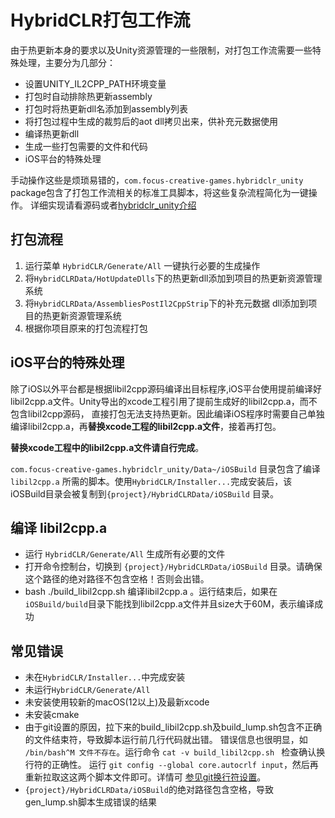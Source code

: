 # HybridCLR打包工作流

由于热更新本身的要求以及Unity资源管理的一些限制，对打包工作流需要一些特殊处理，主要分为几部分：

- 设置UNITY_IL2CPP_PATH环境变量
- 打包时自动排除热更新assembly
- 打包时将热更新dll名添加到assembly列表
- 将打包过程中生成的裁剪后的aot dll拷贝出来，供补充元数据使用
- 编译热更新dll
- 生成一些打包需要的文件和代码
- iOS平台的特殊处理

手动操作这些是烦琐易错的，`com.focus-creative-games.hybridclr_unity` package包含了打包工作流相关的标准工具脚本，将这些复杂流程简化为一键操作。
详细实现请看源码或者[hybridclr_unity介绍](/basic/com.focus-creative-games.hybridclr_unity.md)

## 打包流程

1. 运行菜单 `HybridCLR/Generate/All` 一键执行必要的生成操作
1. 将`HybridCLRData/HotUpdateDlls`下的热更新dll添加到项目的热更新资源管理系统
1. 将`HybridCLRData/AssembliesPostIl2CppStrip`下的补充元数据 dll添加到项目的热更新资源管理系统
1. 根据你项目原来的打包流程打包


## iOS平台的特殊处理

除了iOS以外平台都是根据libil2cpp源码编译出目标程序,iOS平台使用提前编译好libil2cpp.a文件。Unity导出的xcode工程引用了提前生成好的libil2cpp.a，而不包含libil2cpp源码，
直接打包无法支持热更新。因此编译iOS程序时需要自己单独编译libil2cpp.a，再**替换xcode工程的libil2cpp.a文件**，接着再打包。

**替换xcode工程中的libil2cpp.a文件请自行完成**。

`com.focus-creative-games.hybridclr_unity/Data~/iOSBuild` 目录包含了编译 `libil2cpp.a` 所需的脚本。使用`HybridCLR/Installer...`完成安装后，该iOSBuild目录会被复制到`{project}/HybridCLRData/iOSBuild` 目录。

## 编译 libil2cpp.a 

- 运行 `HybridCLR/Generate/All` 生成所有必要的文件
- 打开命令控制台，切换到 `{project}/HybridCLRData/iOSBuild` 目录。请确保这个路径的绝对路径不包含空格！否则会出错。
- bash ./build_libil2cpp.sh 编译libil2cpp.a 。运行结束后，如果在`iOSBuild/build`目录下能找到libil2cpp.a文件并且size大于60M，表示编译成功

## 常见错误

- 未在`HybridCLR/Installer...`中完成安装
- 未运行`HybridCLR/Generate/All`
- 未安装使用较新的macOS(12以上)及最新xcode
- 未安装cmake
- 由于git设置的原因，拉下来的build_libil2cpp.sh及build_lump.sh包含不正确的文件结束符，导致脚本运行前几行代码就出错。 错误信息也很明显，如 `/bin/bash^M 文件不存在`。运行命令 `cat -v build_libil2cpp.sh ` 检查确认换行符的正确性。 运行 `git config --global core.autocrlf input`，然后再重新拉取这这两个脚本文件即可。详情可 [参见git换行符设置](https://docs.github.com/cn/get-started/getting-started-with-git/configuring-git-to-handle-line-endings)。
- `{project}/HybridCLRData/iOSBuild`的绝对路径包含空格，导致gen_lump.sh脚本生成错误的结果
